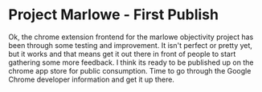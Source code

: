# Project Marlowe - First Publish

Ok, the chrome extension frontend for the marlowe objectivity project has been through some testing and improvement.  It isn't perfect or pretty yet, but it works and that means get it out there in front of people to start gathering some more feedback.  I think its ready to be published up on the chrome app store for public consumption.  Time to go through the Google Chrome developer information and get it up there.